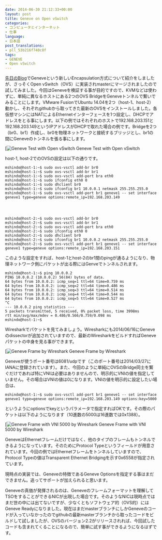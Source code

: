 ```yaml
---
date: 2014-06-30 21:12:33+00:00
layout: post
title: Geneve on Open vSwitch
categories:
- コンピュータとインターネット
- 仕事
language:
- 日本語
post_translations:
- pll_53b216f740c8f
tags:
- GENEVE
- Open vSwitch
---
```


[先日のBlog](http://blog.shin.do/2014/05/geneve-encapsulation)でGeneveという新しいEncapsulation方式について紹介をしましたが、さっそくOpen vSwitch（OVS）に実装されmasterにマージされましたので試してみました。今回はGeneveを検証する事が目的ですので、KVMなどは使わずに、単純に異なるホストにある2つのOVS BridgeをGeneveトンネルで繋いでみることにします。VMware FusionでUbuntu 14.04を2つ（host-1、host-2）動かし、それぞれgithubから取ってきた最新のOVSをインストールしました。各仮想マシンにはNATによるEthernetインターフェースを1つ設定し、DHCPでアドレスをとる事にします。以下の例ではそれぞれのホストで192.168.203.151と192.168.203.149というIPアドレスがDHCPで取れた場合の例です。Bridgeを2つ（br0、br1）作成し、br0を物理ネットワークと接続するブリッジとし、br1の間にGeneveのトンネルを張る事にします。

[![Geneve Test with Open vSwitch]({{site.baseurl}}/images/geneve-test.svg) Geneve Test with Open vSwitch

host-1, host-2でのOVSの設定は以下の通りです。

    
    mshindo@host-1:~$ sudo ovs-vsctl add-br br0
    mshindo@host-1:~$ sudo ovs-vsctl add-br br1
    mshindo@host-1:~$ sudo ovs-vsctl add-port bra eth0
    mshindo@host-1:~$ sudo ifconfig eth0 0
    mshindo@host-1:~$ sudo dhclient br0
    mshindo@host-1:~$ sudo ifconfig br1 10.0.0.1 netmask 255.255.255.0
    mshindo@host-1:~$ sudo ovs-vsctl add-port br1 geneve1 -- set interface geneve1 type=geneve options:remote_ip=192.168.203.149



    
    mshindo@host-2:~$ sudo ovs-vsctl add-br br0
    mshindo@host-2:~$ sudo ovs-vsctl add-br br1
    mshindo@host-2:~$ sudo ovs-vsctl add-port bra eth0
    mshindo@host-2:~$ sudo ifconfig eth0 0
    mshindo@host-2:~$ sudo dhclient br0
    mshindo@host-2:~$ sudo ifconfig br1 10.0.0.2 netmask 255.255.255.0
    mshindo@host-2:~$ sudo ovs-vsctl add-port br1 geneve1 -- set interface geneve1 type=geneve options:remote_ip=192.168.203.151


このような設定をすれば、host-1とhost-2のbr1間のpingが通るようになり、物理ネットワーク側にパケットが出る際にはGenveでトンネルされます。

    
    mshindo@host-1:~$ ping 10.0.0.2
    PING 10.0.0.2 (10.0.0.2) 56(84) bytes of data.
    64 bytes from 10.0.0.2: icmp_seq=1 ttl=64 time=0.759 ms
    64 bytes from 10.0.0.2: icmp_seq=2 ttl=64 time=0.486 ms
    64 bytes from 10.0.0.2: icmp_seq=3 ttl=64 time=0.514 ms
    64 bytes from 10.0.0.2: icmp_seq=4 ttl=64 time=0.544 ms
    64 bytes from 10.0.0.2: icmp_seq=5 ttl=64 time=0.527 ms
    ^C
    --- 10.0.0.2 ping statistics ---
    5 packets transmitted, 5 received, 0% packet loss, time 3998ms
    rtt min/avg/max/mdev = 0.486/0.566/0.759/0.098 ms
    mshindo@host-1:~$


Wiresharkでパケットを見てみましょう。Wiresharkにも2014/06/16にGeneveのdissectorが追加されていますので、最新のWiresharkをビルドすればGeneveパケットの中身を見る事ができます。

[![Geneve Frame by Wireshark]({{site.baseurl}}/images/geneve-300x207.png) Geneve Frame by Wireshark

Geneveが使うポート番号は6081/udpです（このポート番号は2014/03/27にIANAに登録されています）。また、今回のように単純にOVSのBridge同士を繋ぐだけであれば特にVNIは必要はありませんので、明示的にVNIの値を指定していません。その場合はVNIの値は0になります。VNIの値を明示的に設定したい場合は、

    
    mshindo@host-1:~$ sudo ovs-vsctl add-port br1 geneve1 -- set interface geneve1 type=geneve options:remote_ip=192.168.203.149 options:key=5000


というようにoptionsでkeyというパラメータで指定すればOKです。その際のパケットは以下のようになります（10進数の5000は16進数では0x1388）。

[![Geneve Frame with VNI 5000 by Wireshark]({{site.baseurl}}/images/geneve-vni5000-300x207.png) Geneve Frame with VNI 5000 by Wireshark

GeneveはEthernetフレームだけではなく、他のタイプのフレームもトンネルできるようになっています。そのためにProtocol Typeというフィールドが用意されています。今回の例ではEthernetフレームをトンネルしていますので、Protocol Typeの値はTransparent Ethernet Bridgingを示す0x6558が指定されています。

現時点の実装では、Geneveの特徴であるGeneve Optionsを指定する事はまだできません。追ってサポートが加えられると思います。

Geneveの真価が発揮されるのは、Geneveのフレームフォーマットを理解してTSOをすることができるNICが出現した場合です。そのようなNICは現時点ではまだ世の中には出てないですが、少なくともソフトウェア的（OVS的）にはGeneve Readyになりました。現在はまだmasterブランチにしかGeneveのコードが入っていなかったのでgithubの最新masterブランチから取ったコードをビルドして試しましたが、OVSのバージョン2.2がリリースされれば、今回試したコードも含まれてくることになるので、簡単に試す事ができるようになるはずです。
